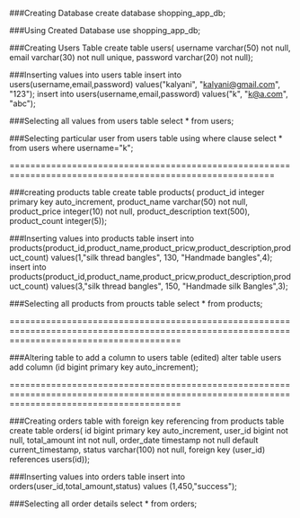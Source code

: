 ###Creating Database
create database shopping_app_db;

###Using Created Database
use shopping_app_db;

###Creating  Users Table
create table users(
username varchar(50) not null,
email varchar(30) not null unique, 
password varchar(20) not null); 

###Inserting  values into users table
insert into users(username,email,password) values("kalyani", "kalyani@gmail.com", "123");
insert into users(username,email,password) values("k", "k@a.com", "abc");

###Selecting all values from users table
select * from users;

###Selecting particular user from users table  using where clause
select * from users where username="k";

=========================================================================================================

###creating products table
create table products(
product_id integer primary key auto_increment,
product_name varchar(50) not null,
product_price integer(10) not null,
product_description text(500),
product_count integer(5));

###Inserting values into products table
insert into products(product_id,product_name,product_pricw,product_description,product_count) values(1,"silk thread bangles", 130, "Handmade bangles",4);
insert into products(product_id,product_name,product_pricw,product_description,product_count) values(3,"silk thread bangles", 150, "Handmade silk Bangles",3);

###Selecting all products from  proucts table
select * from products; 

=============================================================================================================================================

###Altering table to add a column to users table (edited) 
alter table users add column (id bigint primary key auto_increment);

=============================================================================================================================================

###Creating orders table with foreign key referencing from products table
create table orders(
id bigint primary key auto_increment,
user_id bigint not null,
total_amount int not null,
order_date timestamp not null default current_timestamp,
status varchar(100) not null,
foreign key (user_id) references users(id)); 

###Inserting values into orders table
insert into orders(user_id,total_amount,status) values (1,450,"success");

###Selecting all order details
select * from orders;